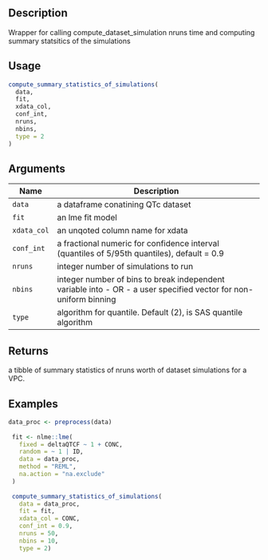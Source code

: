 ## Description

Wrapper for calling compute_dataset_simulation nruns time and computing summary statsitics of the simulations

## Usage

```r
compute_summary_statistics_of_simulations(
  data,
  fit,
  xdata_col,
  conf_int,
  nruns,
  nbins,
  type = 2
)
```

## Arguments

| Name | Description |
|------|-------------|
| `data` | a dataframe conatining QTc dataset |
| `fit` | an lme fit model |
| `xdata_col` | an unqoted column name for xdata |
| `conf_int` | a fractional numeric for confidence interval (quantiles of 5/95th quantiles), default = 0.9 |
| `nruns` | integer number of simulations to run |
| `nbins` | integer number of bins to break independent variable into - OR - a user specified vector for non-uniform binning |
| `type` | algorithm for quantile. Default (2), is SAS quantile algorithm |

## Returns

a tibble of summary statistics of nruns worth of dataset simulations for a VPC.

## Examples

```r
data_proc <- preprocess(data)
 
 fit <- nlme::lme(
   fixed = deltaQTCF ~ 1 + CONC,
   random = ~ 1 | ID,
   data = data_proc,
   method = "REML",
   na.action = "na.exclude"
 )
 
 compute_summary_statistics_of_simulations(
   data = data_proc,
   fit = fit,
   xdata_col = CONC,
   conf_int = 0.9,
   nruns = 50,
   nbins = 10,
   type = 2)
```


